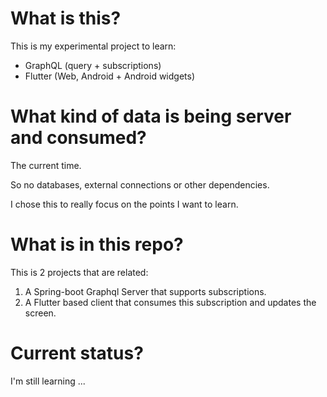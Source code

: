 # What is this?
This is my experimental project to learn:
- GraphQL (query + subscriptions)
- Flutter (Web, Android + Android widgets)

# What kind of data is being server and consumed?
The current time.

So no databases, external connections or other dependencies.

I chose this to really focus on the points I want to learn.

# What is in this repo?
This is 2 projects that are related:

1) A Spring-boot Graphql Server that supports subscriptions.
2) A Flutter based client that consumes this subscription and updates the screen.


# Current status?
I'm still learning ...
